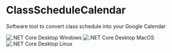 # ClassScheduleCalendar
Software tool to convert class schedule into your Google Calendar

![.NET Core Desktop Windows](https://github.com/wltu/ClassScheduleCalendar/workflows/.NET%20Core%20Desktop%20Windows/badge.svg)
![.NET Core Desktop MacOS](https://github.com/wltu/ClassScheduleCalendar/workflows/.NET%20Core%20Desktop%20MacOS/badge.svg)
![.NET Core Desktop Linux](https://github.com/wltu/ClassScheduleCalendar/workflows/.NET%20Core%20Desktop%20Linux/badge.svg)
